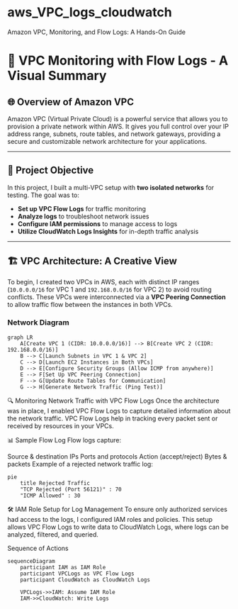 # aws_VPC_logs_cloudwatch
Amazon VPC, Monitoring, and Flow Logs: A Hands-On Guide 

# 🚀 VPC Monitoring with Flow Logs - A Visual Summary

## 🌐 Overview of Amazon VPC

Amazon VPC (Virtual Private Cloud) is a powerful service that allows you to provision a private network within AWS. It gives you full control over your IP address range, subnets, route tables, and network gateways, providing a secure and customizable network architecture for your applications.

---

## 🎯 Project Objective

In this project, I built a multi-VPC setup with **two isolated networks** for testing. The goal was to:

- **Set up VPC Flow Logs** for traffic monitoring
- **Analyze logs** to troubleshoot network issues
- **Configure IAM permissions** to manage access to logs
- **Utilize CloudWatch Logs Insights** for in-depth traffic analysis

---

## 🏗️ VPC Architecture: A Creative View

To begin, I created two VPCs in AWS, each with distinct IP ranges (`10.0.0.0/16` for VPC 1 and `192.168.0.0/16` for VPC 2) to avoid routing conflicts. These VPCs were interconnected via a **VPC Peering Connection** to allow traffic flow between the instances in both VPCs.

### Network Diagram

```mermaid
graph LR
    A[Create VPC 1 (CIDR: 10.0.0.0/16)] --> B[Create VPC 2 (CIDR: 192.168.0.0/16)]
    B --> C[Launch Subnets in VPC 1 & VPC 2]
    C --> D[Launch EC2 Instances in Both VPCs]
    D --> E[Configure Security Groups (Allow ICMP from anywhere)]
    E --> F[Set Up VPC Peering Connection]
    F --> G[Update Route Tables for Communication]
    G --> H[Generate Network Traffic (Ping Test)]
```
🔍 Monitoring Network Traffic with VPC Flow Logs
Once the architecture was in place, I enabled VPC Flow Logs to capture detailed information about the network traffic. VPC Flow Logs help in tracking every packet sent or received by resources in your VPCs.

📊 Sample Flow Log
Flow logs capture:

Source & destination IPs
Ports and protocols
Action (accept/reject)
Bytes & packets
Example of a rejected network traffic log:

```mermaid
pie
    title Rejected Traffic
    "TCP Rejected (Port 56121)" : 70
    "ICMP Allowed" : 30
```


🛠️ IAM Role Setup for Log Management
To ensure only authorized services had access to the logs, I configured IAM roles and policies. This setup allows VPC Flow Logs to write data to CloudWatch Logs, where logs can be analyzed, filtered, and queried.

Sequence of Actions

```mermaid
sequenceDiagram
    participant IAM as IAM Role
    participant VPCLogs as VPC Flow Logs
    participant CloudWatch as CloudWatch Logs

    VPCLogs->>IAM: Assume IAM Role
    IAM->>CloudWatch: Write Logs
```
